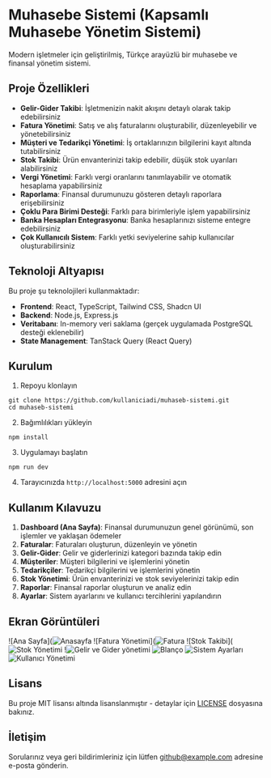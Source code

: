 # Muhasebe Sistemi (Kapsamlı Muhasebe Yönetim Sistemi)

Modern işletmeler için geliştirilmiş, Türkçe arayüzlü bir muhasebe ve finansal yönetim sistemi.

## Proje Özellikleri

- **Gelir-Gider Takibi**: İşletmenizin nakit akışını detaylı olarak takip edebilirsiniz
- **Fatura Yönetimi**: Satış ve alış faturalarını oluşturabilir, düzenleyebilir ve yönetebilirsiniz
- **Müşteri ve Tedarikçi Yönetimi**: İş ortaklarınızın bilgilerini kayıt altında tutabilirsiniz
- **Stok Takibi**: Ürün envanterinizi takip edebilir, düşük stok uyarıları alabilirsiniz
- **Vergi Yönetimi**: Farklı vergi oranlarını tanımlayabilir ve otomatik hesaplama yapabilirsiniz
- **Raporlama**: Finansal durumunuzu gösteren detaylı raporlara erişebilirsiniz
- **Çoklu Para Birimi Desteği**: Farklı para birimleriyle işlem yapabilirsiniz
- **Banka Hesapları Entegrasyonu**: Banka hesaplarınızı sisteme entegre edebilirsiniz
- **Çok Kullanıcılı Sistem**: Farklı yetki seviyelerine sahip kullanıcılar oluşturabilirsiniz

## Teknoloji Altyapısı

Bu proje şu teknolojileri kullanmaktadır:

- **Frontend**: React, TypeScript, Tailwind CSS, Shadcn UI
- **Backend**: Node.js, Express.js
- **Veritabanı**: In-memory veri saklama (gerçek uygulamada PostgreSQL desteği eklenebilir)
- **State Management**: TanStack Query (React Query)

## Kurulum

1. Repoyu klonlayın
```
git clone https://github.com/kullaniciadi/muhaseb-sistemi.git
cd muhaseb-sistemi
```

2. Bağımlılıkları yükleyin
```
npm install
```

3. Uygulamayı başlatın
```
npm run dev
```

4. Tarayıcınızda `http://localhost:5000` adresini açın

## Kullanım Kılavuzu

1. **Dashboard (Ana Sayfa)**: Finansal durumunuzun genel görünümü, son işlemler ve yaklaşan ödemeler
2. **Faturalar**: Faturaları oluşturun, düzenleyin ve yönetin
3. **Gelir-Gider**: Gelir ve giderlerinizi kategori bazında takip edin
4. **Müşteriler**: Müşteri bilgilerini ve işlemlerini yönetin
5. **Tedarikçiler**: Tedarikçi bilgilerini ve işlemlerini yönetin
6. **Stok Yönetimi**: Ürün envanterinizi ve stok seviyelerinizi takip edin
7. **Raporlar**: Finansal raporlar oluşturun ve analiz edin
8. **Ayarlar**: Sistem ayarlarını ve kullanıcı tercihlerini yapılandırın

## Ekran Görüntüleri

![Ana Sayfa](![Anasayfa](https://github.com/user-attachments/assets/d1d9971c-01b2-453f-9968-df69c0e586b8)
![Fatura Yönetimi](![Fatura](https://github.com/user-attachments/assets/73e9eca1-b449-46f9-bff1-463e96b2414a)
![Stok Takibi](![Stok Yönetimi](https://github.com/user-attachments/assets/6e628cef-4297-474f-8ee4-2ef4b8181616)
!![Gelir ve Gider yönetimi](https://github.com/user-attachments/assets/789150a1-cebb-44c5-a462-bff053c10ce9)
![Blanço](https://github.com/user-attachments/assets/8c8ad1ac-c1a5-4852-a533-e67c8cff1160)
![Sistem Ayarları](https://github.com/user-attachments/assets/76695e2a-a689-4085-ba7b-54a9bf10eb53)
![Kullanıcı Yönetimi](https://github.com/user-attachments/assets/33acbd12-ecdc-471d-ac83-ff1538cebbc5)







## Lisans

Bu proje MIT lisansı altında lisanslanmıştır - detaylar için [LICENSE](LICENSE) dosyasına bakınız.

## İletişim

Sorularınız veya geri bildirimleriniz için lütfen [github@example.com](mailto:github@example.com) adresine e-posta gönderin.

